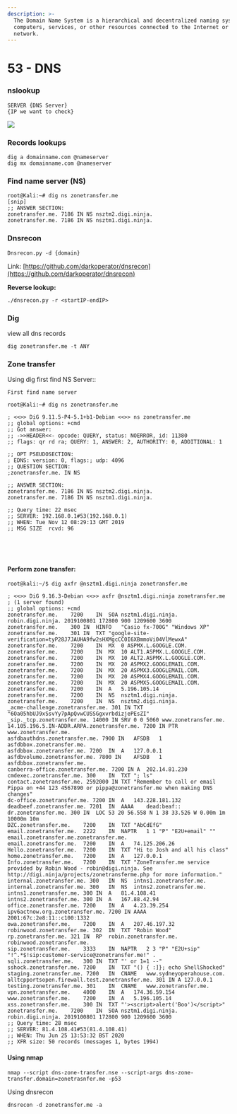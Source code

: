 ```yaml
---
description: >-
  The Domain Name System is a hierarchical and decentralized naming system for
  computers, services, or other resources connected to the Internet or a private
  network.
---
```


# 53 - DNS

### nslookup&#x20;

```
SERVER {DNS Server} 
{IP we want to check}
```

![](https://firebasestorage.googleapis.com/v0/b/gitbook-x-prod.appspot.com/o/spaces%2F-M4xwp6Mq18nX8yR4M5z%2Fuploads%2FXfXX780GixP7pcq16eRc%2Ffile.jpeg?alt=media)

### Records lookups&#x20;

```
dig a domainname.com @nameserver 
dig mx domainname.com @nameserver 
```

### **Find name server (NS)**&#x20;

```
root@Kali:~# dig ns zonetransfer.me 
[snip] 
;; ANSWER SECTION: 
zonetransfer.me. 7186 IN NS nsztm2.digi.ninja. 
zonetransfer.me. 7186 IN NS nsztm1.digi.ninja. 
```

### Dnsrecon&#x20;

`Dnsrecon.py -d {domain}`&#x20;

Link: [https://github.com/darkoperator/dnsrecon](https://github.com/darkoperator/dnsrecon)

**Reverse lookup:**&#x20;

`./dnsrecon.py -r <startIP-endIP>`&#x20;

### Dig

view all dns records

`dig zonetransfer.me -t ANY`

### Zone transfer

Using dig first find NS Server::

```
First find name server 

root@Kali:~# dig ns zonetransfer.me 

; <<>> DiG 9.11.5-P4-5.1+b1-Debian <<>> ns zonetransfer.me 
;; global options: +cmd 
;; Got answer: 
;; ->>HEADER<<- opcode: QUERY, status: NOERROR, id: 11380 
;; flags: qr rd ra; QUERY: 1, ANSWER: 2, AUTHORITY: 0, ADDITIONAL: 1 

;; OPT PSEUDOSECTION: 
; EDNS: version: 0, flags:; udp: 4096 
;; QUESTION SECTION: 
;zonetransfer.me. IN NS 

;; ANSWER SECTION: 
zonetransfer.me. 7186 IN NS nsztm2.digi.ninja. 
zonetransfer.me. 7186 IN NS nsztm1.digi.ninja. 
 
;; Query time: 22 msec 
;; SERVER: 192.168.0.1#53(192.168.0.1) 
;; WHEN: Tue Nov 12 08:29:13 GMT 2019 
;; MSG SIZE  rcvd: 96 


 


```

#### **Perform zone transfer:**

```
root@kali:~/$ dig axfr @nsztm1.digi.ninja zonetransfer.me

; <<>> DiG 9.16.3-Debian <<>> axfr @nsztm1.digi.ninja zonetransfer.me
; (1 server found)
;; global options: +cmd
zonetransfer.me.	7200	IN	SOA	nsztm1.digi.ninja. robin.digi.ninja. 2019100801 172800 900 1209600 3600
zonetransfer.me.	300	IN	HINFO	"Casio fx-700G" "Windows XP"
zonetransfer.me.	301	IN	TXT	"google-site-verification=tyP28J7JAUHA9fw2sHXMgcCC0I6XBmmoVi04VlMewxA"
zonetransfer.me.	7200	IN	MX	0 ASPMX.L.GOOGLE.COM.
zonetransfer.me.	7200	IN	MX	10 ALT1.ASPMX.L.GOOGLE.COM.
zonetransfer.me.	7200	IN	MX	10 ALT2.ASPMX.L.GOOGLE.COM.
zonetransfer.me.	7200	IN	MX	20 ASPMX2.GOOGLEMAIL.COM.
zonetransfer.me.	7200	IN	MX	20 ASPMX3.GOOGLEMAIL.COM.
zonetransfer.me.	7200	IN	MX	20 ASPMX4.GOOGLEMAIL.COM.
zonetransfer.me.	7200	IN	MX	20 ASPMX5.GOOGLEMAIL.COM.
zonetransfer.me.	7200	IN	A	5.196.105.14
zonetransfer.me.	7200	IN	NS	nsztm1.digi.ninja.
zonetransfer.me.	7200	IN	NS	nsztm2.digi.ninja.
_acme-challenge.zonetransfer.me. 301 IN	TXT	"6Oa05hbUJ9xSsvYy7pApQvwCUSSGgxvrbdizjePEsZI"
_sip._tcp.zonetransfer.me. 14000 IN	SRV	0 0 5060 www.zonetransfer.me.
14.105.196.5.IN-ADDR.ARPA.zonetransfer.me. 7200	IN PTR www.zonetransfer.me.
asfdbauthdns.zonetransfer.me. 7900 IN	AFSDB	1 asfdbbox.zonetransfer.me.
asfdbbox.zonetransfer.me. 7200	IN	A	127.0.0.1
asfdbvolume.zonetransfer.me. 7800 IN	AFSDB	1 asfdbbox.zonetransfer.me.
canberra-office.zonetransfer.me. 7200 IN A	202.14.81.230
cmdexec.zonetransfer.me. 300	IN	TXT	"; ls"
contact.zonetransfer.me. 2592000 IN	TXT	"Remember to call or email Pippa on +44 123 4567890 or pippa@zonetransfer.me when making DNS changes"
dc-office.zonetransfer.me. 7200	IN	A	143.228.181.132
deadbeef.zonetransfer.me. 7201	IN	AAAA	dead:beaf::
dr.zonetransfer.me.	300	IN	LOC	53 20 56.558 N 1 38 33.526 W 0.00m 1m 10000m 10m
DZC.zonetransfer.me.	7200	IN	TXT	"AbCdEfG"
email.zonetransfer.me.	2222	IN	NAPTR	1 1 "P" "E2U+email" "" email.zonetransfer.me.zonetransfer.me.
email.zonetransfer.me.	7200	IN	A	74.125.206.26
Hello.zonetransfer.me.	7200	IN	TXT	"Hi to Josh and all his class"
home.zonetransfer.me.	7200	IN	A	127.0.0.1
Info.zonetransfer.me.	7200	IN	TXT	"ZoneTransfer.me service provided by Robin Wood - robin@digi.ninja. See http://digi.ninja/projects/zonetransferme.php for more information."
internal.zonetransfer.me. 300	IN	NS	intns1.zonetransfer.me.
internal.zonetransfer.me. 300	IN	NS	intns2.zonetransfer.me.
intns1.zonetransfer.me.	300	IN	A	81.4.108.41
intns2.zonetransfer.me.	300	IN	A	167.88.42.94
office.zonetransfer.me.	7200	IN	A	4.23.39.254
ipv6actnow.org.zonetransfer.me.	7200 IN	AAAA	2001:67c:2e8:11::c100:1332
owa.zonetransfer.me.	7200	IN	A	207.46.197.32
robinwood.zonetransfer.me. 302	IN	TXT	"Robin Wood"
rp.zonetransfer.me.	321	IN	RP	robin.zonetransfer.me. robinwood.zonetransfer.me.
sip.zonetransfer.me.	3333	IN	NAPTR	2 3 "P" "E2U+sip" "!^.*$!sip:customer-service@zonetransfer.me!" .
sqli.zonetransfer.me.	300	IN	TXT	"' or 1=1 --"
sshock.zonetransfer.me.	7200	IN	TXT	"() { :]}; echo ShellShocked"
staging.zonetransfer.me. 7200	IN	CNAME	www.sydneyoperahouse.com.
alltcpportsopen.firewall.test.zonetransfer.me. 301 IN A	127.0.0.1
testing.zonetransfer.me. 301	IN	CNAME	www.zonetransfer.me.
vpn.zonetransfer.me.	4000	IN	A	174.36.59.154
www.zonetransfer.me.	7200	IN	A	5.196.105.14
xss.zonetransfer.me.	300	IN	TXT	"'><script>alert('Boo')</script>"
zonetransfer.me.	7200	IN	SOA	nsztm1.digi.ninja. robin.digi.ninja. 2019100801 172800 900 1209600 3600
;; Query time: 28 msec
;; SERVER: 81.4.108.41#53(81.4.108.41)
;; WHEN: Thu Jun 25 13:53:32 BST 2020
;; XFR size: 50 records (messages 1, bytes 1994)

```

#### **Using nmap**

`nmap --script dns-zone-transfer.nse --script-args dns-zone-transfer.domain=zonetrasnfer.me -p53`&#x20;

&#x20;Using dnsrecon

```
dnsrecon -d zonetransfer.me -a 
```
